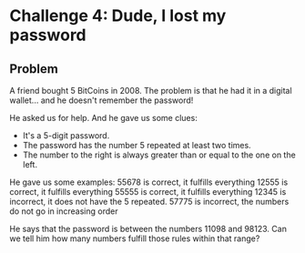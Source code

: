 # Challenge 4: Dude, I lost my password

## Problem

A friend bought 5 BitCoins in 2008. The problem is that he had it in a digital wallet... and he doesn't remember the password!

He asked us for help. And he gave us some clues:

- It's a 5-digit password.
- The password has the number 5 repeated at least two times.
- The number to the right is always greater than or equal to the one on the left.

He gave us some examples:
55678 is correct, it fulfills everything
12555 is correct, it fulfills everything
55555 is correct, it fulfills everything
12345 is incorrect, it does not have the 5 repeated.
57775 is incorrect, the numbers do not go in increasing order

He says that the password is between the numbers 11098 and 98123. Can we tell him how many numbers fulfill those rules within that range?